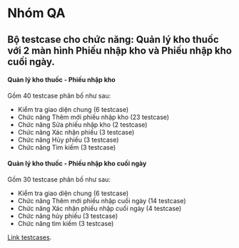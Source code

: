 # Nhóm QA


## Bộ testcase cho chức năng: Quản lý kho thuốc với 2 màn hình Phiếu nhập kho và Phiếu nhập kho cuối ngày.

#### Quản lý kho thuốc - Phiếu nhập kho
Gồm 40 testcase phân bố như sau: 
* Kiểm tra giao diện chung (6 testcase)
* Chức năng Thêm mới phiếu nhập kho (23 testcase)
* Chức năng Sửa phiếu nhập kho (2 testcase)
* Chức năng Xác nhận phiếu (3 testcase)
* Chức năng Hủy phiếu (3 testcase)
* Chức năng Tìm kiếm (3 testcase)

#### Quản lý kho thuốc - Phiếu nhập kho cuối ngày
Gồm 30 testcase phân bố như sau: 
* Kiểm tra giao diện chung (6 testcase)
* Chức năng Thêm mới phiếu nhập cuối ngày (14 testcase)
* Chức năng Xác nhận phiếu nhập cuối ngày (4 testcase)
* Chức năng hủy phiếu (3 testcase)
* Chức năng tìm kiếm (3 testcase)

[Link testcases](https://docs.google.com/spreadsheets/d/1HktVynCCjWGiGjLViBlTN_p1sv8iO2SpXPkfRLBUU3Q/edit#gid=425461187).




